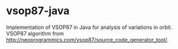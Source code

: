 # vsop87-java
Implementation of VSOP87 in Java for analysis of variations in orbit. VSOP87 algorithm from http://neoprogrammics.com/vsop87/source_code_generator_tool/.

